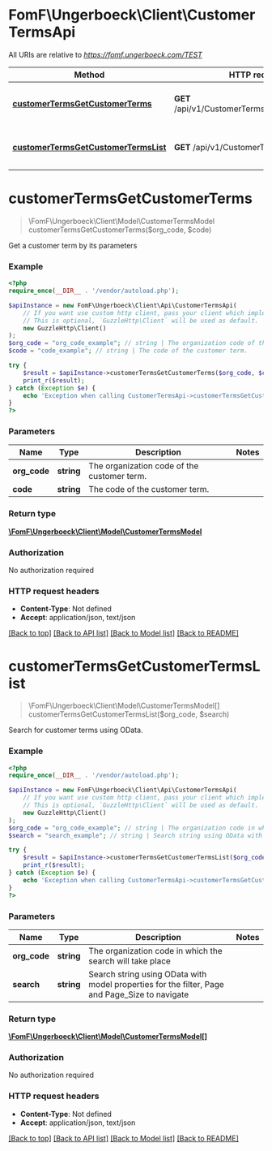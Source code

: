 # FomF\Ungerboeck\Client\CustomerTermsApi

All URIs are relative to *https://fomf.ungerboeck.com/TEST*

Method | HTTP request | Description
------------- | ------------- | -------------
[**customerTermsGetCustomerTerms**](CustomerTermsApi.md#customerTermsGetCustomerTerms) | **GET** /api/v1/CustomerTerms/{OrgCode}/{Code} | Get a customer term by its parameters
[**customerTermsGetCustomerTermsList**](CustomerTermsApi.md#customerTermsGetCustomerTermsList) | **GET** /api/v1/CustomerTerms/{OrgCode} | Search for customer terms using OData.


# **customerTermsGetCustomerTerms**
> \FomF\Ungerboeck\Client\Model\CustomerTermsModel customerTermsGetCustomerTerms($org_code, $code)

Get a customer term by its parameters

### Example
```php
<?php
require_once(__DIR__ . '/vendor/autoload.php');

$apiInstance = new FomF\Ungerboeck\Client\Api\CustomerTermsApi(
    // If you want use custom http client, pass your client which implements `GuzzleHttp\ClientInterface`.
    // This is optional, `GuzzleHttp\Client` will be used as default.
    new GuzzleHttp\Client()
);
$org_code = "org_code_example"; // string | The organization code of the customer term.
$code = "code_example"; // string | The code of the customer term.

try {
    $result = $apiInstance->customerTermsGetCustomerTerms($org_code, $code);
    print_r($result);
} catch (Exception $e) {
    echo 'Exception when calling CustomerTermsApi->customerTermsGetCustomerTerms: ', $e->getMessage(), PHP_EOL;
}
?>
```

### Parameters

Name | Type | Description  | Notes
------------- | ------------- | ------------- | -------------
 **org_code** | **string**| The organization code of the customer term. |
 **code** | **string**| The code of the customer term. |

### Return type

[**\FomF\Ungerboeck\Client\Model\CustomerTermsModel**](../Model/CustomerTermsModel.md)

### Authorization

No authorization required

### HTTP request headers

 - **Content-Type**: Not defined
 - **Accept**: application/json, text/json

[[Back to top]](#) [[Back to API list]](../../README.md#documentation-for-api-endpoints) [[Back to Model list]](../../README.md#documentation-for-models) [[Back to README]](../../README.md)

# **customerTermsGetCustomerTermsList**
> \FomF\Ungerboeck\Client\Model\CustomerTermsModel[] customerTermsGetCustomerTermsList($org_code, $search)

Search for customer terms using OData.

### Example
```php
<?php
require_once(__DIR__ . '/vendor/autoload.php');

$apiInstance = new FomF\Ungerboeck\Client\Api\CustomerTermsApi(
    // If you want use custom http client, pass your client which implements `GuzzleHttp\ClientInterface`.
    // This is optional, `GuzzleHttp\Client` will be used as default.
    new GuzzleHttp\Client()
);
$org_code = "org_code_example"; // string | The organization code in which the search will take place
$search = "search_example"; // string | Search string using OData with model properties for the filter, Page and Page_Size to navigate

try {
    $result = $apiInstance->customerTermsGetCustomerTermsList($org_code, $search);
    print_r($result);
} catch (Exception $e) {
    echo 'Exception when calling CustomerTermsApi->customerTermsGetCustomerTermsList: ', $e->getMessage(), PHP_EOL;
}
?>
```

### Parameters

Name | Type | Description  | Notes
------------- | ------------- | ------------- | -------------
 **org_code** | **string**| The organization code in which the search will take place |
 **search** | **string**| Search string using OData with model properties for the filter, Page and Page_Size to navigate |

### Return type

[**\FomF\Ungerboeck\Client\Model\CustomerTermsModel[]**](../Model/CustomerTermsModel.md)

### Authorization

No authorization required

### HTTP request headers

 - **Content-Type**: Not defined
 - **Accept**: application/json, text/json

[[Back to top]](#) [[Back to API list]](../../README.md#documentation-for-api-endpoints) [[Back to Model list]](../../README.md#documentation-for-models) [[Back to README]](../../README.md)


